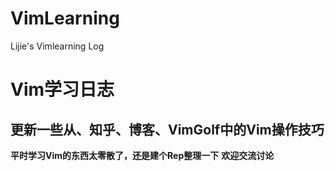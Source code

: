 # VimLearning
Lijie's Vimlearning Log

# Vim学习日志

## 更新一些从<Practical Vim>、知乎、博客、VimGolf中的Vim操作技巧

**平时学习Vim的东西太零散了，还是建个Rep整理一下**
**欢迎交流讨论**